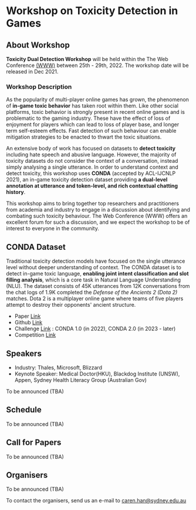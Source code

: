 # Workshop on Toxicity Detection in Games

## About Workshop

**Toxicity Dual Detection Workshop** will be held within the The Web Conference [(WWW)](https://www2022.thewebconf.org/) between 25th - 29th, 2022. The workshop date will be released in Dec 2021.

### Workshop Description

As the popularity of multi-player online games has grown, the phenomenon of **in-game toxic behavior** has taken root within them. Like other social platforms, toxic behavior is strongly present in recent online games and is problematic to the gaming industry. These have the effect of loss of enjoyment for players which can lead to loss of player base, and longer term self-esteem effects. Fast detection of such behaviour can enable mitigation strategies to be enacted to thwart the toxic situations.
 
An extensive body of work has focused on datasets to **detect toxicity** including hate speech and abusive language. However, the majority of toxicity datasets do not consider the context of a conversation, instead simply analysing a single utterance. In order to understand context and detect toxicity, this workshop uses **CONDA** (accepted by ACL-IJCNLP 2021), an in-game toxicity detection dataset providing **a dual-level annotation at utterance and token-level, and rich contextual chatting history**.

This workshop aims to bring together top researchers and practitioners from academia and industry to engage in a discussion about identifying and combating such toxicity behaviour. The Web Conference (WWW) offers an excellent forum for such a discussion, and we expect the workshop to be of interest to everyone in the community. 


## CONDA Dataset 

Traditional toxicity detection models have focused on the single utterance level without deeper understanding of context. The CONDA dataset is to detect in-game toxic language, **enabling joint intent classification and slot filling analysis**, which is a core task in Natural Language Understanding (NLU). The dataset consists of 45K utterances from 12K conversations from the chat logs of 1.9K completed the _Defense of the Ancients 2 (Dota 2)_ matches. Dota 2 is a multiplayer online game where teams of five players attempt to destroy their opponents' ancient structure.
- Paper [Link](https://arxiv.org/abs/2106.06213)
- Github [Link](https://github.com/usydnlp/CONDA)
- Challenge [Link](https://usydnlp2.github.io/challenge) : CONDA 1.0 (in 2022), CONDA 2.0 (in 2023 - later)
- Competition [Link](https://competitions.codalab.org/)


## Speakers
- Industry: Thales, Microsoft, Blizzard
- Keynote Speaker: Medical Doctor(HKU), Blackdog Institute (UNSW), Appen, Sydney Health Literacy Group (Australian Gov)

To be announced (TBA)


## Schedule
To be announced (TBA)


## Call for Papers
To be announced (TBA)


## Organisers
To be announced (TBA)

To contact the organisers, send us an e-mail to [caren.han@sydney.edu.au](mailto:caren.han@sydney.edu.au)


